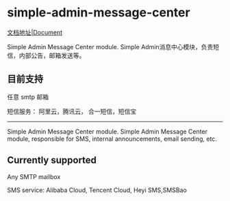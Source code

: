 # simple-admin-message-center

[文档地址|Document](https://doc.ryansu.tech/zh/guide/official-comp/message_center.html)

Simple Admin Message Center module. Simple Admin消息中心模块，负责短信，内部公告，邮箱发送等。

## 目前支持

任意 smtp 邮箱

短信服务： 阿里云，腾讯云， 合一短信，短信宝

---

Simple Admin Message Center module. Simple Admin Message Center module, responsible for SMS, internal announcements, email sending, etc.

## Currently supported

Any SMTP mailbox

SMS service: Alibaba Cloud, Tencent Cloud, Heyi SMS,SMSBao